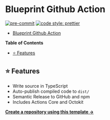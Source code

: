 # Blueprint Github Action

[![pre-commit][pre-commit.badge]][pre-commit.url]
[![code style: prettier][code-style.badge]][code-style.url]

- [Blueprint Github Action](#blueprint-github-action)

<!-- START doctoc generated TOC please keep comment here to allow auto update -->
<!-- DON'T EDIT THIS SECTION, INSTEAD RE-RUN doctoc TO UPDATE -->
**Table of Contents**

- [⭐ Features](#-features)

<!-- END doctoc generated TOC please keep comment here to allow auto update -->

## ⭐ Features

- Write source in TypeScript
- Auto-publish compiled code to `dist/`
- Semantic Release to GitHub and npm
- Includes Actions Core and Octokit

[**Create a repository using this template →**][template.generate]

<!-- resources -->
[template.generate]: https://github.com/accelerator-blueprints/blueprint-github-action-typescipt/generate
[pre-commit.badge]: https://img.shields.io/badge/pre--commit-enabled-brightgreen?logo=pre-commit&logoColor=white
[pre-commit.url]: https://github.com/pre-commit/pre-commit
[code-style.badge]: https://img.shields.io/badge/code_style-prettier-ff69b4.svg?style=flat-square
[code-style.url]: https://github.com/prettier/prettier
